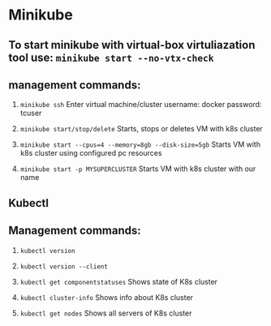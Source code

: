# Minikube

## To start minikube with virtual-box virtuliazation tool use: `minikube start --no-vtx-check`

## management commands:

1) `minikube ssh`
Enter virtual machine/cluster
username: docker
password: tcuser

2) `minikube start/stop/delete`
Starts, stops or deletes VM with k8s cluster

3) `minikube start --cpus=4 --memory=8gb --disk-size=5gb`
Starts VM with k8s cluster using configured pc resources

4) `minikube start -p MYSUPERCLUSTER`
Starts VM with k8s cluster with our name

## Kubectl

## Management commands: 
1) `kubectl version`

2) `kubectl version --client`

3) `kubectl get componentstatuses`
Shows state of K8s cluster

4) `kubectl cluster-info`
Shows info about K8s cluster

5) `kubectl get nodes`
Shows all servers of K8s cluster